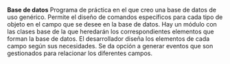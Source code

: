 **Base de datos**
Programa de práctica en el que creo una base de datos de uso genérico.
Permite el diseño de comandos específicos para cada tipo de objeto en el campo que se desee en la base de datos.
Hay un módulo con las clases base de la que heredarán los correspondientes elementos que forman la base de datos.
El desarrollador diseña los elementos de cada campo según sus necesidades.
Se da opción a generar eventos que son gestionados para relacionar los diferentes campos.